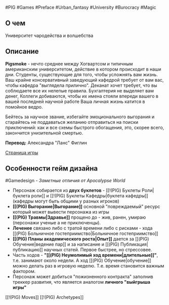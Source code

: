 #PIG  #Games #Preface #Urban_fantasy #University #Burocracy #Magic

## О чем
Университет чародейства и волшебства

## Описание

**Pigsmoke** - нечто среднее между Хогвартсом и типичным американским университетом, действие в котором происходит в наши дни. 
Студенты, существующие для того, чтобы усложнять вам жизнь.
Ваш крайне консервативный  заведующий кафедрой требует от вам вас, чтобы кафедра "выглядела прилично". 
Деканат хочет требует, что вы соблюдаете все их нелепые правила. 
Бухгалтерия не выделяет вам денег, 
Коллеги добиваются, чтобы их имена стояли впереди вашего в вашей последней научной работе
Ваша личная жизнь катится в помойное ведро. 

Бейтесь за научное звание, избегайте эмоционального выгорания и старайтесь не поддаваться желанию отправиться на поиски приключений: как и все схемы быстрого обогащения, это, скорее всего, закончится унизительной смертью.

**Перевод:** Александра "Ланс" Фиглин

[Страница игры](https://potatocubed.itch.io/pigsmoke)

## Особенности гейм дизайна
#Gamedesign *- Заметные отличия от Apocalypse World*
- Персонаж собирается из **двух буклетов** - [[!(PIG) Буклеты Роли|буклета роли]] и [[!(PIG) Буклеты Кафедры|буклета кафедры]] (кафедры могут быть общими у разных игроков)
- **[[(PIG) Выгорание|Выгорание]]** основной "повреждаемый" ресурс который может вывести персонажа из игры
- **[[(PIG) Травмы|Здравье]]** прощено до - жив, ранен, умираю (персонажи ученые а не приключенцы).
- **Леченее** связано либо с тратой времени либо с рисками - хода [[(PIG) Больничное гостеприимство|Больничное гостеприимство]]
- **[[(PIG) Планы академического роста|Опыт]]** дается за [[(PIG) Обучение|ведение пар]] и за написание и [[(PIG) Публикация|публикацию]] научных статей. Первое быстрее, но стрессовее.
- Часть ходов - **"[[(PIG) Неумолимый ход времени|длительные]]"**, т.е. занимают около недели. А ход [[(PIG) Обучение|обучение]] можно делать раз в игровую неделю. Т.е. время становится важным фактором.
- Персонаж может добиться "пожизненного контракта" заполнив треккер развития, что является аналогом **личного "выйгрыша игры"**


[[!(PIG) Moves]]
[[!(PIG) Archetypes]]
